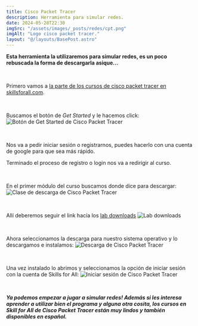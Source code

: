 ```yaml
---
title: Cisco Packet Tracer
description: Herramienta para simular redes.
date: 2024-05-28T22:30
imgSrc: "/assets/images/_posts/redes/cpt.png"
imgAlt: "Logo cisco packet tracer."
layout: "@/layouts/BasePost.astro"
---
```


**Esta herramienta la utilizaremos para simular redes, es un poco rebuscada la forma de descargarla asique...**

</br>

Primero vamos a <span style="color: violet">[la parte de los cursos de cisco packet tracer en skillsforall.com](https://skillsforall.com/course/getting-started-cisco-packet-tracer)</span>.

</br>

Buscamos el botón de *Get Started* y le hacemos click:
![Botón de Get Started de Cisco Packet Tracer](/assets/images/_posts/redes/cpt1.png)

</br>

Nos va a pedir iniciar sesión o registrarnos, puedes hacerlo con una cuenta de google para que sea más rápido.

Terminado el proceso de registro o login nos va a redirigir al curso.

</br>

En el primer módulo del curso buscamos donde dice para descargar:
![Clase de descarga de Cisco Packet Tracer](/assets/images/_posts/redes/cpt2.png)

</br>

Allí deberemos seguir el link hacía los <span style="color: violet">[lab downloads](https://skillsforall.com/resources/lab-downloads)</span>
![Lab downloads](/assets/images/_posts/redes/cpt3.png)

</br>

Ahora seleccionamos la descarga para nuestro sistema operativo y lo descargamos e instalamos:
![Descarga de Cisco Packet Tracer](/assets/images/_posts/redes/cpt4.png)

</br>

Una vez instalado lo abrimos y seleccionamos la opción de iniciar sesión con la cuenta de Skills for All:
![Iniciar sesión de Cisco Packet Tracer](/assets/images/_posts/redes/cpt5.png)

</br>

***Ya podemos empezar a jugar a simular redes! Además si les interesa aprender a utilizar bien el programa y alguna otra cosita, los cursos en Skill for All de Cisco Packet Tracer están muy lindos y también disponibles en español.***

</br>
